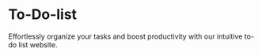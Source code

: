 # To-Do-list
Effortlessly organize your tasks and boost productivity with our intuitive to-do list website.

